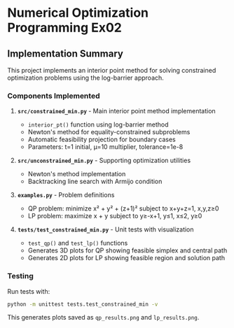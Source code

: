 # Numerical Optimization Programming Ex02

## Implementation Summary

This project implements an interior point method for solving constrained optimization problems using the log-barrier approach.

### Components Implemented

1. **`src/constrained_min.py`** - Main interior point method implementation
   - `interior_pt()` function using log-barrier method
   - Newton's method for equality-constrained subproblems
   - Automatic feasibility projection for boundary cases
   - Parameters: t=1 initial, μ=10 multiplier, tolerance=1e-8

2. **`src/unconstrained_min.py`** - Supporting optimization utilities
   - Newton's method implementation
   - Backtracking line search with Armijo condition

3. **`examples.py`** - Problem definitions
   - QP problem: minimize x² + y² + (z+1)² subject to x+y+z=1, x,y,z≥0
   - LP problem: maximize x + y subject to y≥-x+1, y≤1, x≤2, y≥0

4. **`tests/test_constrained_min.py`** - Unit tests with visualization
   - `test_qp()` and `test_lp()` functions
   - Generates 3D plots for QP showing feasible simplex and central path
   - Generates 2D plots for LP showing feasible region and solution path

### Testing

Run tests with:
```bash
python -m unittest tests.test_constrained_min -v
```

This generates plots saved as `qp_results.png` and `lp_results.png`.

